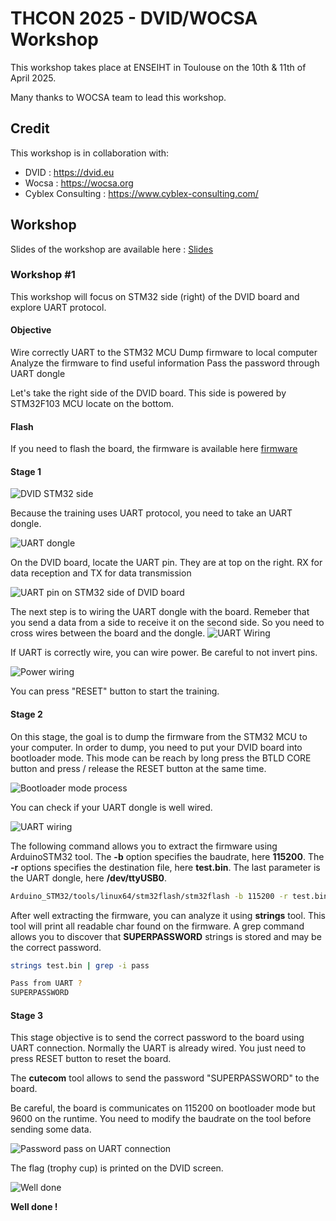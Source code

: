 # THCON 2025 - DVID/WOCSA Workshop
This workshop takes place at ENSEIHT in Toulouse on the 10th & 11th of April 2025.

Many thanks to WOCSA team to lead this workshop.

## Credit

This workshop is in collaboration with:
* DVID : https://dvid.eu
* Wocsa : https://wocsa.org
* Cyblex Consulting : https://www.cyblex-consulting.com/

## Workshop

Slides of the workshop are available here : [Slides](./thcon2025_workshopDVID_WOCSA.pdf)

### Workshop #1
This workshop will focus on STM32 side (right) of the DVID board and explore UART protocol.

#### Objective
Wire correctly UART to the STM32 MCU
Dump firmware to local computer
Analyze the firmware to find useful information
Pass the password through UART dongle

Let's take the right side of the DVID board. This side is powered by STM32F103 MCU locate on the bottom.

#### Flash
If you need to flash the board, the firmware is available here [firmware](./uart/firmware.bin)

#### Stage 1

![DVID STM32 side](images/2025/04/dvid-stm32-side.png)

Because the training uses UART protocol, you need to take an UART dongle.

![UART dongle](images/2025/04/uart-dongle.png)

On the DVID board, locate the UART pin. They are at top on the right. RX for data reception and TX for data transmission

![UART pin on STM32 side of DVID board](images/2025/04/uart-pin-on-stm32-side-of-dvid-board.png)

The next step is to wiring the UART dongle with the board. Remeber that you send a data from a side to receive it on the second side. So you need to cross wires between the board and the dongle.
![UART Wiring](images/2025/04/uart-wiring.png)

If UART is correctly wire, you can wire power. Be careful to not invert pins.

![Power wiring](images/2025/04/power-wiring.png)

You can press "RESET" button to start the training.

#### Stage 2
On this stage, the goal is to dump the firmware from the STM32 MCU to your computer. In order to dump, you need to put your DVID board into bootloader mode. This mode can be reach by long press the BTLD CORE button and press / release the RESET button at the same time.

![Bootloader mode process](images/2025/04/bootloader-mode-process.png)

You can check if your UART dongle is well wired.

![UART wiring](images/2025/04/uart-wiring.png)

The following command allows you to extract the firmware using ArduinoSTM32 tool. The **-b** option specifies the baudrate, here **115200**. The **-r** options specifies the destination file, here **test.bin**. The last parameter is the UART dongle, here **/dev/ttyUSB0**.


```bash
Arduino_STM32/tools/linux64/stm32flash/stm32flash -b 115200 -r test.bin /dev/ttyUSB0
```

After well extracting the firmware, you can analyze it using **strings** tool. This tool will print all readable char found on the firmware. A grep command allows you to discover that **SUPERPASSWORD** strings is stored and may be the correct password.

```bash
strings test.bin | grep -i pass

Pass from UART ?
SUPERPASSWORD
````

#### Stage 3

This stage objective is to send the correct password to the board using UART connection. Normally the UART is already wired. You just need to press RESET button to reset the board.

The **cutecom** tool allows to send the password "SUPERPASSWORD" to the board.

Be careful, the board is communicates on 115200 on bootloader mode but 9600 on the runtime. You need to modify the baudrate on the tool before sending some data.

![Password pass on UART connection](images/2025/04/password-pass-on-uart-connection.png)

The flag (trophy cup) is printed on the DVID screen.

![Well done](images/2025/04/well-done.png)

**Well done !**
